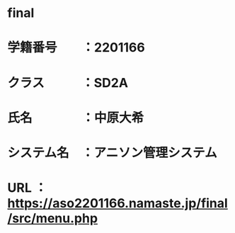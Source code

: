 # final
# 学籍番号　　：2201166
# クラス　　　：SD2A
# 氏名　　　　：中原大希
# システム名　：アニソン管理システム
# URL       ：https://aso2201166.namaste.jp/final/src/menu.php